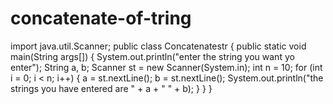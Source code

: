 # concatenate-of-tring
import java.util.Scanner;
public class Concatenatestr {
    public static void main(String args[]) {
        System.out.println("enter the string you want yo enter");
        String a, b;
        Scanner st = new Scanner(System.in);
        int n = 10;
        for (int i = 0; i < n; i++) {
            a = st.nextLine();
            b = st.nextLine();
            System.out.println("the strings you have entered are    " + a + "    " + b);
        }
    }
}
